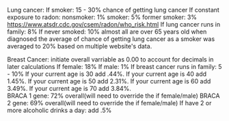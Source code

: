 
Lung cancer: 
    If smoker: 15 - 30% chance of getting lung cancer
    If constant exposure to radon: 
        nonsmoker: 1%
        smoker: 5%
        former smoker: 3%
        https://www.atsdr.cdc.gov/csem/radon/who_risk.html
    If lung cancer runs in family: 8%
    If never smoked: 10%
    almost all are over 65 years old when diagnosed
    the average of chance of getting lung cancer as a smoker was averaged to 20% based on multiple website's data.

Breast Cancer:
initiate overall varriable as 0.00 to account for decimals in later calculations
    If female: 18%
    If male: 1%
    If breast cancer runs in family: 5 - 10%
    If your current age is 30 add .44%.
    If your current age is 40 add 1.45%.
    If your current age is 50 add 2.31%.
    If your current age is 60 add 3.49%.
    If your current age is 70 add 3.84%.  
    BRACA 1 gene: 72% overall(will need to override the if female/male)
    BRACA 2 gene: 69% overall(will need to override the if female/male)
    If have 2 or more alcoholic drinks a day: add .5%